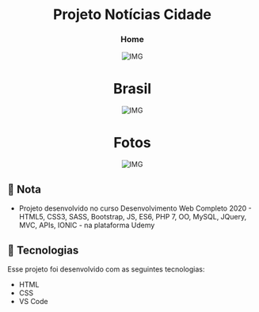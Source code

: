 <h1 align="center">Projeto Notícias Cidade</h1> 



<h3 align="center">
    Home
</h3>
<p align="center">
  <img alt="IMG" src="https://res.cloudinary.com/fontinelle/image/upload/v1608219583/GitHub/Noticia_Cidade_Index_zaqsjc.png">

<h1 align="center">
    Brasil
</h1>
<p align="center">
  <img alt="IMG" src="https://res.cloudinary.com/fontinelle/image/upload/v1608219583/GitHub/Noticia_Cidade_Brasil_kcfbjo.png">



<h1 align="center">
Fotos</h1>
<p align="center">
  <img alt="IMG" src="https://res.cloudinary.com/fontinelle/image/upload/v1608219584/GitHub/Noticia_Cidade_Foto_nvjruv.png">

## :bookmark_tabs: Nota

- Projeto desenvolvido no curso Desenvolvimento Web Completo 2020 - HTML5, CSS3, SASS, Bootstrap, JS, ES6, PHP 7, OO, MySQL, JQuery, MVC, APIs, IONIC - na plataforma Udemy

  


## :rocket: Tecnologias

Esse projeto foi desenvolvido com as seguintes tecnologias:

-  HTML
-  CSS
-  VS Code 

